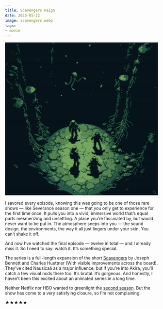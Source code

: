 ```yaml
---
title: Scavengers Reign
date: 2025-05-22
image: scavengers.webp
tags:
- movie
---
```


![Scavengers Reign](scavengers.webp)

I savored every episode, knowing this was going to be one of those rare shows — like Severance season one — that you only get to experience for the first time once. It pulls you into a vivid, immersive world that’s equal parts mesmerizing and unsettling. A place you’re fascinated by, but would never want to be put in. The atmosphere seeps into you — the sound design, the environments, the way it all just lingers under your skin. You can’t shake it off.

And now I’ve watched the final episode — twelve in total — and I already miss it. So I need to say: watch it. It’s something special.

The series is a full-length expansion of the short [Scavengers](https://www.youtube.com/watch?v=1TRzemJbUsw) by Joseph Bennett and Charles Huettner (With visible improvements across the board). They’ve cited Nausicaä as a major influence, but if you’re into Akira, you’ll catch a few visual nods there too. It’s brutal. It’s gorgeous. And honestly, I haven’t been this excited about an animated series in a long time. 

Neither Netflix nor HBO wanted to greenlight the [second season](https://www.youtube.com/watch?v=kSEPJ9OtQb8). But the show has come to a very satisfying closure, so I'm not complaining. 

★★★★★
